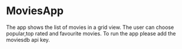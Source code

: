 # MoviesApp
The app shows the list of movies in a grid view. The user can choose popular,top rated and favourite movies. To run the app please add the moviesdb api key.
